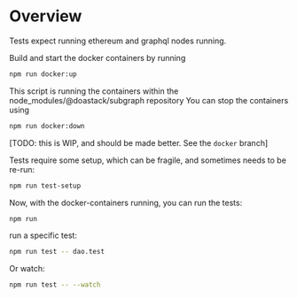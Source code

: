 # Overview

Tests expect running ethereum and graphql nodes running.

Build and start the docker containers by running
```sh
npm run docker:up
```
This script is running the containers within the node_modules/@doastack/subgraph repository
You can stop the containers using
```sh
npm run docker:down
```

[TODO: this is WIP, and should be made better. See the `docker` branch]

Tests require some setup, which can be fragile, and sometimes needs to be re-run:

```sh
npm run test-setup
```
Now, with the docker-containers running, you can run the tests:
```sh
npm run
```

run a specific test:
```sh
npm run test -- dao.test
```
Or watch:
```sh
npm run test -- --watch
```
